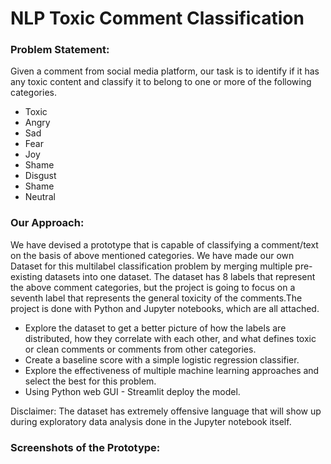 # NLP Toxic Comment Classification
### Problem Statement: 
Given a comment from social media platform, our task is to identify if it has any toxic content and classify it to belong to one or more of the following categories.
- Toxic
- Angry
- Sad
- Fear
- Joy
- Shame
- Disgust
- Shame
- Neutral 


### Our Approach:
We have devised a prototype that is capable of classifying a comment/text on the basis of above mentioned categories. We have made our own Dataset for this multilabel classification problem by merging multiple pre-existing datasets into one dataset. The dataset has 8 labels that represent the above comment categories, but the project is going to focus on a seventh label that represents the general toxicity of the comments.The project is done with Python and Jupyter notebooks, which are all attached.
- Explore the dataset to get a better picture of how the labels are distributed, how they correlate with each other, and what defines toxic or clean comments or comments from other categories. 
- Create a baseline score with a simple logistic regression classifier. 
- Explore the effectiveness of multiple machine learning approaches and select the best for this problem.
- Using Python web GUI - Streamlit deploy the model.

Disclaimer: The dataset has extremely offensive language that will show up during exploratory data analysis done in the Jupyter notebook itself.

### Screenshots of the Prototype:

